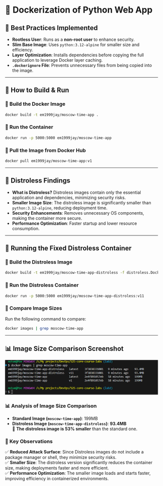 # 🐙 Dockerization of Python Web App

## 💪 Best Practices Implemented

- **Rootless User**: Runs as a **non-root user** to enhance security.
- **Slim Base Image**: Uses `python:3.12-alpine` for smaller size and efficiency.
- **Layer Optimization**: Installs dependencies before copying the full application to leverage Docker layer caching.
- **`.dockerignore` File**: Prevents unnecessary files from being copied into the image.

---

## 🏰 How to Build & Run

### **🌟 Build the Docker Image**

```bash
docker build -t em1999jay/moscow-time-app .
```

### **🌟 Run the Container**

```bash
docker run -p 5000:5000 em1999jay/moscow-time-app
```

### **🌟 Pull the Image from Docker Hub**

```bash
docker pull em1999jay/moscow-time-app:v1
```

---

## 🧪 Distroless Findings

- **What is Distroless?** Distroless images contain only the essential application and dependencies, minimizing security risks.
- **Smaller Image Size**: The distroless image is significantly smaller than `python:3.12-alpine`, reducing deployment time.
- **Security Enhancements**: Removes unnecessary OS components, making the container more secure.
- **Performance Optimization**: Faster startup and lower resource consumption.

---

## 💪 Running the Fixed Distroless Container

### **🌟 Build the Distroless Image**

```bash
docker build -t em1999jay/moscow-time-app-distroless -f distroless.Dockerfile .
```

### **🌟 Run the Distroless Container**

```bash
docker run -p 5000:5000 em1999jay/moscow-time-app-distroless:v11
```

### **🌟 Compare Image Sizes**

Run the following command to compare:

```bash
docker images | grep moscow-time-app
```

---

## 📊 Image Size Comparison Screenshot

![Image Size Comparison](Screenshot.jpg)

### 📊 Analysis of Image Size Comparison

- **Standard Image (`moscow-time-app`)**: 199MB
- **Distroless Image (`moscow-time-app-distroless`)**: **93.4MB**  
  🔹 **The distroless image is 53% smaller** than the standard one.

### 🚀 Key Observations

✅ **Reduced Attack Surface**: Since Distroless images do not include a package manager or shell, they minimize security risks.  
✅ **Smaller Size**: The distroless version significantly reduces the container size, making deployments faster and more efficient.  
✅ **Performance Optimization**: The smaller image loads and starts faster, improving efficiency in containerized environments.  
